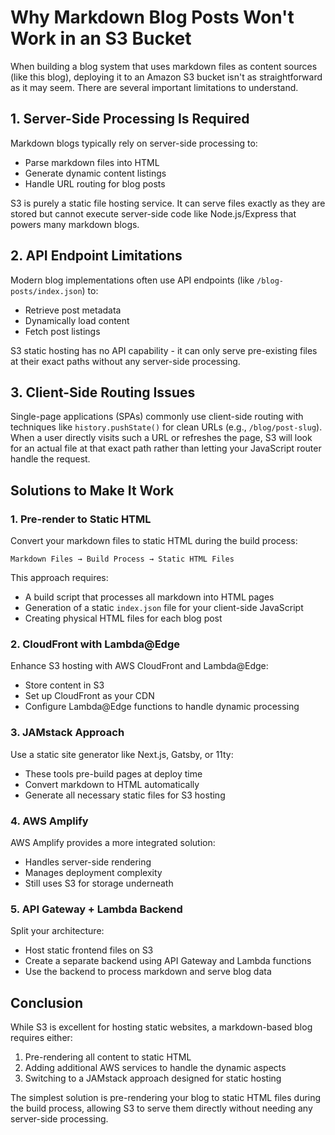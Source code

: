 # Why Markdown Blog Posts Won't Work in an S3 Bucket

When building a blog system that uses markdown files as content sources (like this blog), deploying it to an Amazon S3 bucket isn't as straightforward as it may seem. There are several important limitations to understand.

## 1. Server-Side Processing Is Required

Markdown blogs typically rely on server-side processing to:
- Parse markdown files into HTML
- Generate dynamic content listings
- Handle URL routing for blog posts

S3 is purely a static file hosting service. It can serve files exactly as they are stored but cannot execute server-side code like Node.js/Express that powers many markdown blogs.

## 2. API Endpoint Limitations

Modern blog implementations often use API endpoints (like `/blog-posts/index.json`) to:
- Retrieve post metadata
- Dynamically load content
- Fetch post listings

S3 static hosting has no API capability - it can only serve pre-existing files at their exact paths without any server-side processing.

## 3. Client-Side Routing Issues

Single-page applications (SPAs) commonly use client-side routing with techniques like `history.pushState()` for clean URLs (e.g., `/blog/post-slug`). When a user directly visits such a URL or refreshes the page, S3 will look for an actual file at that exact path rather than letting your JavaScript router handle the request.

## Solutions to Make It Work

### 1. Pre-render to Static HTML

Convert your markdown files to static HTML during the build process:
```
Markdown Files → Build Process → Static HTML Files
```

This approach requires:
- A build script that processes all markdown into HTML pages
- Generation of a static `index.json` file for your client-side JavaScript
- Creating physical HTML files for each blog post

### 2. CloudFront with Lambda@Edge

Enhance S3 hosting with AWS CloudFront and Lambda@Edge:
- Store content in S3
- Set up CloudFront as your CDN
- Configure Lambda@Edge functions to handle dynamic processing

### 3. JAMstack Approach

Use a static site generator like Next.js, Gatsby, or 11ty:
- These tools pre-build pages at deploy time
- Convert markdown to HTML automatically
- Generate all necessary static files for S3 hosting

### 4. AWS Amplify

AWS Amplify provides a more integrated solution:
- Handles server-side rendering
- Manages deployment complexity
- Still uses S3 for storage underneath

### 5. API Gateway + Lambda Backend

Split your architecture:
- Host static frontend files on S3
- Create a separate backend using API Gateway and Lambda functions
- Use the backend to process markdown and serve blog data

## Conclusion

While S3 is excellent for hosting static websites, a markdown-based blog requires either:
1. Pre-rendering all content to static HTML
2. Adding additional AWS services to handle the dynamic aspects
3. Switching to a JAMstack approach designed for static hosting

The simplest solution is pre-rendering your blog to static HTML files during the build process, allowing S3 to serve them directly without needing any server-side processing.
